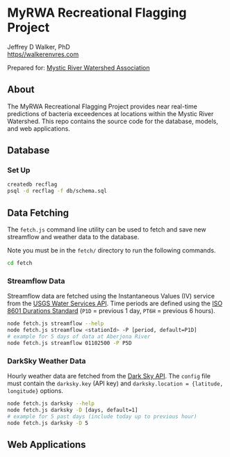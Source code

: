 MyRWA Recreational Flagging Project
===================================

Jeffrey D Walker, PhD  
[https//walkerenvres.com]()

Prepared for: [Mystic River Watershed Association](https://mysticriver.org)

## About

The MyRWA Recreational Flagging Project provides near real-time predictions of bacteria exceedences at locations within the Mystic River Watershed. This repo contains the source code for the database, models, and web applications.

## Database

### Set Up

```sh
createdb recflag
psql -d recflag -f db/schema.sql
```

## Data Fetching

The `fetch.js` command line utility can be used to fetch and save new streamflow and weather data to the database.

Note you must be in the `fetch/` directory to run the following commands.

```sh
cd fetch
```

### Streamflow Data

Streamflow data are fetched using the Instantaneous Values (IV) service from the [USGS Water Services API](https://waterservices.usgs.gov). Time periods are defined using the [ISO 8601 Durations Standard](https://en.wikipedia.org/wiki/ISO_8601#Durations) (`P1D` = previous 1 day, `PT6H` = previous 6 hours).

```sh
node fetch.js streamflow --help
node fetch.js streamflow <stationId> -P [period, default=P1D]
# example for 5 days of data at Aberjona River
node fetch.js streamflow 01102500 -P P5D
```

### DarkSky Weather Data

Hourly weather data are fetched from the [Dark Sky API](https://darksky.net/dev/). The `config` file must contain the `darksky.key` (API key) and `darksky.location = {latitude, longitude}` options.

```sh
node fetch.js darksky --help
node fetch.js darksky -D [days, default=1]
# example for 5 past days (include today up to previous hour)
node fetch.js darksky -D 5
```

## Web Applications